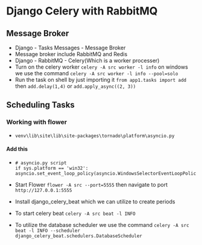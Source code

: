 # Django Celery with RabbitMQ

## Message Broker

- Django - Tasks Messages - Message Broker
- Message broker include RabbitMQ and Redis
- Django - RabbitMQ - Celery(Which is a worker processer)
- Turn on the celery worker `celery -A src worker -l info` on windows we use the command `celery -A src worker -l info --pool=solo`
- Run the task on shell by just importing it `from app1.tasks import add` then `add.delay(1,4)` or `add.apply_async((2, 3))`

## Scheduling Tasks

### Working with flower

- `venv\lib\site\lib\site-packages\tornado\platform\asyncio.py`

#### Add this

- ```python3
  # asyncio.py script
  if sys.platform == 'win32':
  asyncio.set_event_loop_policy(asyncio.WindowsSelectorEventLoopPolicy())
  ```

- Start Flower `flower -A src --port=5555` then navigate to port `http://127.0.0.1:5555`

- Install django_celery_beat which we can utilize to create periods

- To start celery beat `celery -A src beat -l INFO`

- To utilize the database scheduler we use the command `celery -A src beat -l INFO --scheduler django_celery_beat.schedulers.DatabaseScheduler`
